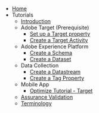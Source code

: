 <!-- Documentation/tutorials/_sidebar.md -->

- [Home](/)
- Tutorials
    - [Introduction](/tutorials/README.md)
    - Adobe Target (Prerequisite)
        - [Set up a Target property](/tutorials/setup/setup-target-property.md)
        - [Create a Target Activity](/tutorials/setup/create-target-activity.md)
    - Adobe Experience Platform
        - [Create a Schema](/tutorials/setup/create-schema.md)
        - [Create a Dataset](/tutorials/setup/create-dataset.md)
    - Data Collection
        - [Create a Datastream](/tutorials/setup/create-datastream.md)
        - [Create a Tag Property](/tutorials/setup/create-tag-property.md)
    - Mobile App
        - [Optimize Tutorial - Target](/tutorials/mobile-app/optimize-tutorial-target.md)
    - [Assurance Validation](/tutorials/assurance-validation.md)
    - [Terminology](/tutorials/terminology.md)
